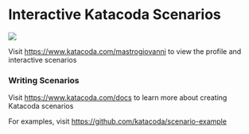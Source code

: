 # Interactive Katacoda Scenarios

[![](http://shields.katacoda.com/katacoda/mastrogiovanni/count.svg)](https://www.katacoda.com/mastrogiovanni "Get your profile on Katacoda.com")

Visit https://www.katacoda.com/mastrogiovanni to view the profile and interactive scenarios

### Writing Scenarios
Visit https://www.katacoda.com/docs to learn more about creating Katacoda scenarios

For examples, visit https://github.com/katacoda/scenario-example
